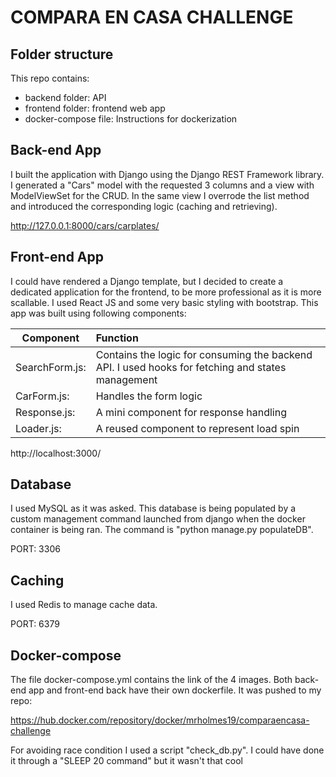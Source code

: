 # COMPARA EN CASA CHALLENGE

## Folder structure

This repo contains:
* backend folder: API
* frontend folder: frontend web app
* docker-compose file: Instructions for dockerization

## Back-end App

I built the application with Django using the Django REST Framework library. I generated a "Cars" model with the requested 3 columns and a view with ModelViewSet for the CRUD. In the same view I overrode the list method and introduced the corresponding logic (caching and retrieving).

http://127.0.0.1:8000/cars/carplates/


## Front-end App

I could have rendered a Django template, but I decided to create a dedicated application for the frontend, to be more professional as it is more scallable.
I used React JS and some very basic styling with bootstrap. This app was built using following components:

| Component | Function |
| ------------- | :------------- |
| SearchForm.js: | Contains the logic for consuming the backend API. I used hooks for fetching and states management |
| CarForm.js: | Handles the form logic  |
| Response.js: | A mini component for response handling |
| Loader.js: | A reused component to represent load spin  |

http://localhost:3000/


## Database

I used MySQL as it was asked. This database is being populated by a custom management command launched from django when the docker container is being ran. The command is "python manage.py populateDB".

PORT: 3306

## Caching

I used Redis to manage cache data. 

PORT: 6379

## Docker-compose

The file docker-compose.yml contains the link of the 4 images. Both back-end app and front-end back have their own dockerfile. It was pushed to my repo:  

https://hub.docker.com/repository/docker/mrholmes19/comparaencasa-challenge

For avoiding race condition I used a script "check_db.py". I could have done it through a "SLEEP 20 command" but it wasn't that cool